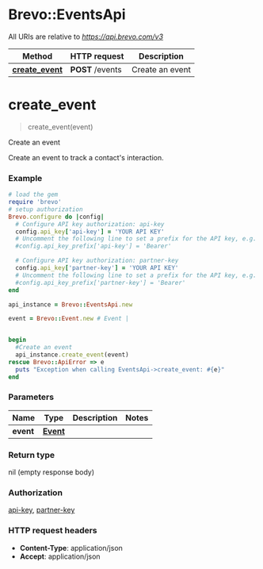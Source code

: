 # Brevo::EventsApi

All URIs are relative to *https://api.brevo.com/v3*

Method | HTTP request | Description
------------- | ------------- | -------------
[**create_event**](EventsApi.md#create_event) | **POST** /events | Create an event


# **create_event**
> create_event(event)

Create an event

Create an event to track a contact's interaction.

### Example
```ruby
# load the gem
require 'brevo'
# setup authorization
Brevo.configure do |config|
  # Configure API key authorization: api-key
  config.api_key['api-key'] = 'YOUR API KEY'
  # Uncomment the following line to set a prefix for the API key, e.g. 'Bearer' (defaults to nil)
  #config.api_key_prefix['api-key'] = 'Bearer'

  # Configure API key authorization: partner-key
  config.api_key['partner-key'] = 'YOUR API KEY'
  # Uncomment the following line to set a prefix for the API key, e.g. 'Bearer' (defaults to nil)
  #config.api_key_prefix['partner-key'] = 'Bearer'
end

api_instance = Brevo::EventsApi.new

event = Brevo::Event.new # Event | 


begin
  #Create an event
  api_instance.create_event(event)
rescue Brevo::ApiError => e
  puts "Exception when calling EventsApi->create_event: #{e}"
end
```

### Parameters

Name | Type | Description  | Notes
------------- | ------------- | ------------- | -------------
 **event** | [**Event**](Event.md)|  | 

### Return type

nil (empty response body)

### Authorization

[api-key](../README.md#api-key), [partner-key](../README.md#partner-key)

### HTTP request headers

 - **Content-Type**: application/json
 - **Accept**: application/json



